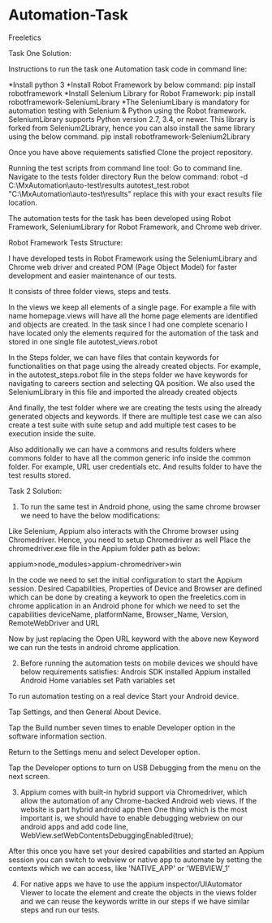 # Automation-Task
Freeletics

Task One Solution:

Instructions to run the task one Automation task code in command line:

*Install python 3
*Install Robot Framework by below command:
 pip install robotframework
*Install Selenium Library for Robot Framework:
pip install robotframework-SeleniumLibrary
*The SeleniumLibary is mandatory for automation testing with Selenium & Python using the Robot framework. SeleniumLibrary supports Python version 2.7, 3.4, or newer. This library is forked from Selenium2Library, hence you can also install the same library using the below command.
pip install robotframework-Selenium2Library

Once you have above requiements satisfied Clone the project repository.

Running the test scripts from command line tool:
Go to command line.
Navigate to the tests folder directory
Run the below command:
robot -d C:\MxAutomation\auto-test\results autotest_test.robot
"C:\MxAutomation\auto-test\results"  replace this with your exact results file location.


The automation tests for the task has been developed using Robot Framework, SeleniumLibrary for Robot Framework, and Chrome web driver.

Robot Framework Tests Structure:

I have developed tests in Robot Framework using the SeleniumLibrary and Chrome web driver and created POM (Page Object Model) for faster development and easier maintenance of our tests.

It consists of three folder views, steps and tests.

In the views we keep all elements of a single page. For example a file with name homepage.views will have all the home page elements are identified and objects are created.
In the task since I had one complete scenario I have located only the elements required for the automation of the task and stored in one single file autotest_views.robot

In the Steps folder, we can have files that contain keywords for functionalities on that page using the already created objects. 
For example, in the autotest_steps.robot file in the steps folder we have keywords for navigating to careers section and selecting QA position.
We also used the SeleniumLibrary in this file and imported the already created objects

And finally, the test folder where we are creating the tests using the already generated objects and keywords.
If there are multiple test case we can also create a test suite with suite setup and add multiple test cases to be execution inside the suite.

Also additionally we can have a commons and results folders where commons folder to have all the common generic info inside the common folder. For example, URL user credentials etc.
And results folder to have the test results stored.

Task 2 Solution:

1. To run the same test in Android phone, using the same chrome browser we need to have the below modifications:

Like Selenium, Appium also interacts with the Chrome browser using Chromedriver. Hence, you need to setup Chromedriver as well
Place the chromedriver.exe file in the Appium folder path as below:

appium>node_modules>appium-chromedriver>win

In the code we need to set the initial configuration to start the Appium session.
Desired Capabilities, Properties of Device and Browser are defined which can be done by creating a keywork to open the freeletics.com in chrome application in an Android phone for which we need to set the capabilities deviceName, platformName, Browser_Name, Version, RemoteWebDriver and URL

Now by just replacing the Open URL keyword with the above new Keyword we can run the tests in android chrome application.	

2. Before running the automation tests on mobile devices we should have below requirements satisfies:
Androis SDK installed
Appium installed
Android Home variables set
Path variables set

To run automation testing on a real device
Start your Android device.

Tap Settings, and then General About Device.

Tap the Build number seven times to enable Developer option in the software information section.

Return to the Settings menu and select Developer option.

Tap the Developer options to turn on USB Debugging from the menu on the next screen.

3. Appium comes with built-in hybrid support via Chromedriver, which allow the automation of any Chrome-backed Android web views.
If the website is part hybrid android app then One thing which is the most important is, we should have to enable debugging webview on our android apps and add code line, WebView.setWebContentsDebuggingEnabled(true); 

After this once you have set your desired capabilities and started an Appium session you can switch to webview or native app to automate by setting the contexts which we can access, like 'NATIVE_APP' or 'WEBVIEW_1' 

4. For native apps we have to use the appium inspector/UIAutomator Viewer to locate the element and create the objects in the views folder and we can reuse the keywords writte in our steps if we have similar steps and run our tests.

	 
